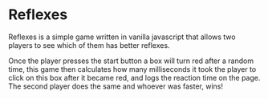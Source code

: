 # Reflexes

Reflexes is a simple game written in vanilla javascript that allows two players to see which of them has better reflexes.

Once the player presses the start button a box will turn red after a random time, this game then calculates how many milliseconds it took the player to click on this box after it became red, and logs the reaction time on the page.
The second player does the same and whoever was faster, wins!
